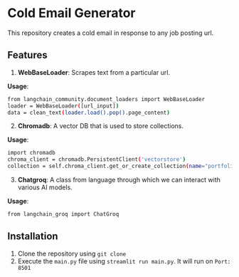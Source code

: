 # Cold Email Generator

This repository creates a cold email in response to any job posting url.
<br>

## Features
1. **WebBaseLoader**: Scrapes text from a particular url.

**Usage**: 

```bash
from langchain_community.document_loaders import WebBaseLoader
loader = WebBaseLoader([url_input])
data = clean_text(loader.load().pop().page_content)
```

2. **Chromadb**: A vector DB that is used to store collections.

**Usage**: 

```bash
import chromadb
chroma_client = chromadb.PersistentClient('vectorstore')
collection = self.chroma_client.get_or_create_collection(name="portfolio")
```

3. **Chatgroq**: A class from language through which we can interact with various AI models.

**Usage**:

```bash
from langchain_groq import ChatGroq
```

## Installation
1. Clone the repository using `git clone`
2. Execute the `main.py` file using `streamlit run main.py`. It will run on `Port: 8501`